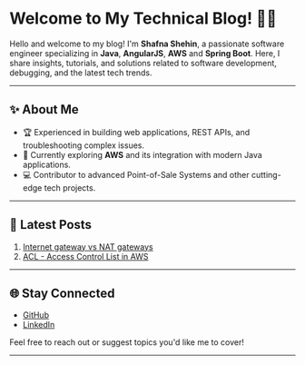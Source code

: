# Welcome to My Technical Blog! 👩‍💻

Hello and welcome to my blog! I'm **Shafna Shehin**, a passionate software engineer specializing in **Java**, **AngularJS**, **AWS** and **Spring Boot**. Here, I share insights, tutorials, and solutions related to software development, debugging, and the latest tech trends.

---

## ✨ About Me
- 🏆 Experienced in building web applications, REST APIs, and troubleshooting complex issues.
- 🌱 Currently exploring **AWS** and its integration with modern Java applications.
- 💻 Contributor to advanced Point-of-Sale Systems and other cutting-edge tech projects.

---

## 📝 Latest Posts
1. [Internet gateway vs NAT gateways](Gateways.md)
2. [ACL - Access Control List in AWS](rest-api-debugging.md)

---

## 🌐 Stay Connected
- [GitHub](https://github.com/shafnaashraf)
- [LinkedIn](https://www.linkedin.com/in/shafna-ashraf-/)

Feel free to reach out or suggest topics you'd like me to cover!

---


